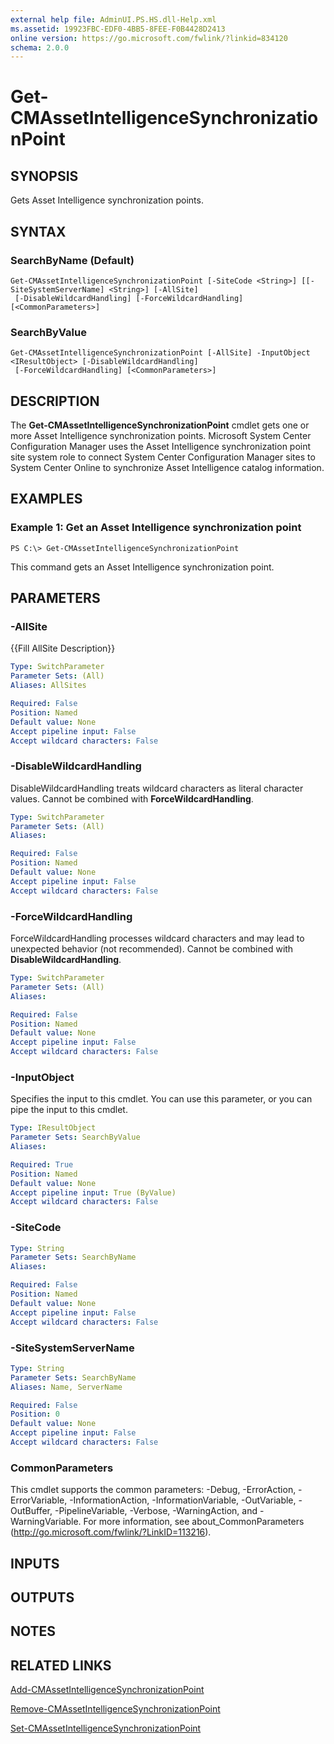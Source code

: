 ```yaml
---
external help file: AdminUI.PS.HS.dll-Help.xml
ms.assetid: 19923FBC-EDF0-4BB5-8FEE-F0B4428D2413
online version: https://go.microsoft.com/fwlink/?linkid=834120
schema: 2.0.0
---
```


# Get-CMAssetIntelligenceSynchronizationPoint

## SYNOPSIS
Gets Asset Intelligence synchronization points.

## SYNTAX

### SearchByName (Default)
```
Get-CMAssetIntelligenceSynchronizationPoint [-SiteCode <String>] [[-SiteSystemServerName] <String>] [-AllSite]
 [-DisableWildcardHandling] [-ForceWildcardHandling] [<CommonParameters>]
```

### SearchByValue
```
Get-CMAssetIntelligenceSynchronizationPoint [-AllSite] -InputObject <IResultObject> [-DisableWildcardHandling]
 [-ForceWildcardHandling] [<CommonParameters>]
```

## DESCRIPTION
The **Get-CMAssetIntelligenceSynchronizationPoint** cmdlet gets one or more Asset Intelligence synchronization points.
Microsoft System Center Configuration Manager uses the Asset Intelligence synchronization point site system role to connect System Center Configuration Manager sites to System Center Online to synchronize Asset Intelligence catalog information.

## EXAMPLES

### Example 1: Get an Asset Intelligence synchronization point
```
PS C:\> Get-CMAssetIntelligenceSynchronizationPoint
```

This command gets an Asset Intelligence synchronization point.

## PARAMETERS

### -AllSite
{{Fill AllSite Description}}

```yaml
Type: SwitchParameter
Parameter Sets: (All)
Aliases: AllSites

Required: False
Position: Named
Default value: None
Accept pipeline input: False
Accept wildcard characters: False
```

### -DisableWildcardHandling
DisableWildcardHandling treats wildcard characters as literal character values. Cannot be combined with **ForceWildcardHandling**.

```yaml
Type: SwitchParameter
Parameter Sets: (All)
Aliases: 

Required: False
Position: Named
Default value: None
Accept pipeline input: False
Accept wildcard characters: False
```

### -ForceWildcardHandling
ForceWildcardHandling processes wildcard characters and may lead to unexpected behavior (not recommended). Cannot be combined with **DisableWildcardHandling**.

```yaml
Type: SwitchParameter
Parameter Sets: (All)
Aliases: 

Required: False
Position: Named
Default value: None
Accept pipeline input: False
Accept wildcard characters: False
```

### -InputObject
Specifies the input to this cmdlet. 
You can use this parameter, or you can pipe the input to this cmdlet. 

```yaml
Type: IResultObject
Parameter Sets: SearchByValue
Aliases: 

Required: True
Position: Named
Default value: None
Accept pipeline input: True (ByValue)
Accept wildcard characters: False
```

### -SiteCode
```yaml
Type: String
Parameter Sets: SearchByName
Aliases: 

Required: False
Position: Named
Default value: None
Accept pipeline input: False
Accept wildcard characters: False
```

### -SiteSystemServerName
```yaml
Type: String
Parameter Sets: SearchByName
Aliases: Name, ServerName

Required: False
Position: 0
Default value: None
Accept pipeline input: False
Accept wildcard characters: False
```

### CommonParameters
This cmdlet supports the common parameters: -Debug, -ErrorAction, -ErrorVariable, -InformationAction, -InformationVariable, -OutVariable, -OutBuffer, -PipelineVariable, -Verbose, -WarningAction, and -WarningVariable. For more information, see about_CommonParameters (http://go.microsoft.com/fwlink/?LinkID=113216).

## INPUTS

## OUTPUTS

## NOTES

## RELATED LINKS

[Add-CMAssetIntelligenceSynchronizationPoint](./Add-CMAssetIntelligenceSynchronizationPoint.md)

[Remove-CMAssetIntelligenceSynchronizationPoint](./Remove-CMAssetIntelligenceSynchronizationPoint.md)

[Set-CMAssetIntelligenceSynchronizationPoint](./Set-CMAssetIntelligenceSynchronizationPoint.md)



